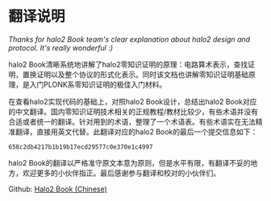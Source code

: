 # 翻译说明

*Thanks for halo2 Book team's clear explanation about halo2 design and protocol. It's really wonderful :)*

halo2 Book清晰系统地讲解了halo2零知识证明的原理：电路算术表示，查找证明，置换证明以及整个协议的形式化表示。同时该文档也讲解零知识证明基础原理，是入门PLONK系零知识证明的极佳入门材料。

在查看halo2实现代码的基础上，对照halo2 Book设计，总结出halo2
Book对应的中文翻译。国内零知识证明技术相关的正规教程/教材比较少，有些术语并没有合适或者统一的翻译。针对用到的术语，整理了一个术语表。有些术语实在无法精准翻译，直接用英文代替。此翻译对应的halo2 Book的最后一个提交信息如下：
```
658c2db4217b1b19b17ecd29577c0e370e1c4997
```

halo2 Book的翻译以严格准守原文本意为原则，但是水平有限，有翻译不妥的地方，欢迎更多的小伙伴指正。最后感谢参与翻译和校对的小伙伴们。

Github: [Halo2 Book (Chinese)](https://github.com/Trapdoor-Tech/Halo2-Book/)
